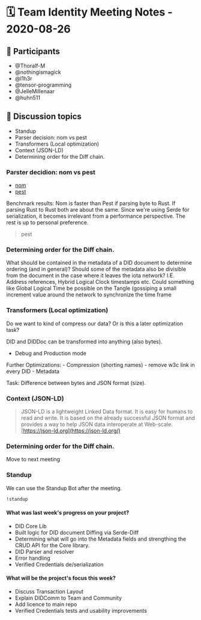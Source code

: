 # 🗓️ Team Identity Meeting Notes - 2020-08-26

## 👥 Participants
- @Thoralf-M
- @nothingismagick
- @l1h3r
- @tensor-programming
- @JelleMillenaar
- @huhn511

## 💬 Discussion topics
- Standup
- Parser decision: nom vs pest
- Transformers (Local optimization)
- Context (JSON-LD)
- Determining order for the Diff chain.


### Parster decidion: nom vs pest 
- [nom](https://crates.io/crates/nom)
- [pest](https://crates.io/crates/pest)

Benchmark results: Nom is faster than Pest if parsing byte to Rust. If parsing Rust to Rust both are about the same. Since we're using Serde for serialization, it becomes irrelevant from a performance perspective. The rest is up to personal preference. 

> pest

### Determining order for the Diff chain.
What should be contained in the metadata of a DID document to determine ordering (and in general)? Should some of the metadata also be divisible from the document in the case where it leaves the iota network? I.E. Address references, Hybrid Logical Clock timestamps etc. Could something like Global Logical Time be possible on the Tangle (gossiping a small increment value around the network to synchronize the time frame

### Transformers (Local optimization)
Do we want to kind of compress our data?
Or is this a later optimization task?

DID and DIDDoc can be transformed into anything (also bytes).

- Debug and Production mode

Further Optimizations:
    - Compression (shorting names)
    - remove w3c link in every DID
    - Metadata

Task: Difference between bytes and JSON format (size).

### Context (JSON-LD)
> JSON-LD is a lightweight Linked Data format. It is easy for humans to read and write. It is based on the already successful JSON format and provides a way to help JSON data interoperate at Web-scale. 
> [https://json-ld.org](https://json-ld.org/)

### Determining order for the Diff chain.
Move to next meeting

### Standup
We can use the Standup Bot after the meeting.

```bash
!standup
```

#### What was last week's progress on your project?
- DID Core Lib
- Built logic for DID document Diffing via Serde-Diff
- Determining what will go into the Metadata fields and strengthing the CRUD API for the Core library. 
- DID Parser and resolver
- Error handling
- Verified Credentials de/serialization
#### What will be the project's focus this week?
- Discuss Transaction Layout 
- Explain DIDComm to Team and Community
- Add licence to main repo
- Verified Credentials tests and usability improvements